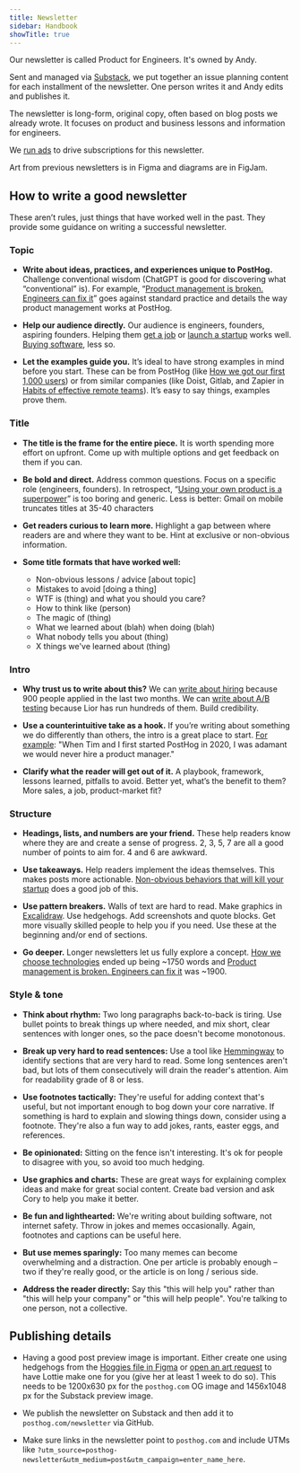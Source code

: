```yaml
---
title: Newsletter
sidebar: Handbook
showTitle: true
---
```


Our newsletter is called Product for Engineers. It's owned by Andy. 

Sent and managed via [Substack](https://newsletter.posthog.com/), we put together an issue planning content for each installment of the newsletter. One person writes it and Andy edits and publishes it.

The newsletter is long-form, original copy, often based on blog posts we already wrote. It focuses on product and business lessons and information for engineers. 

We [run ads](/handbook/growth/marketing/open-source-sponsorship) to drive subscriptions for this newsletter.

Art from previous newsletters is in <PrivateLink url="https://www.figma.com/design/tNuNQ0STmx0ve4f1sAv4Ka/Blog-images?node-id=0-1&p=f&t=qHbYLFRHbl0v8wqW-0">Figma</PrivateLink> and diagrams are in <PrivateLink url="https://www.figma.com/board/b0ttECQMiQ6LlGKpIICUcM/Marketing-Jam?node-id=0-1&p=f&t=Uy3T3a4MXGY266zM-0">FigJam</PrivateLink>.

## How to write a good newsletter

These aren’t rules, just things that have worked well in the past. They provide some guidance on writing a successful newsletter.

### Topic

- **Write about ideas, practices, and experiences unique to PostHog.** Challenge conventional wisdom (ChatGPT is good for discovering what “conventional” is). For example, “[Product management is broken. Engineers can fix it](https://newsletter.posthog.com/p/product-management-is-broken-engineers)” goes against standard practice and details the way product management works at PostHog.

- **Help our audience directly.** Our audience is engineers, founders, aspiring founders. Helping them [get a job](https://newsletter.posthog.com/p/how-to-get-a-job-at-a-startup) or [launch a startup](https://newsletter.posthog.com/p/how-we-got-our-first-1000-users) works well. [Buying software](https://newsletter.posthog.com/p/how-software-salespeople-screw-you), less so.

- **Let the examples guide you.** It’s ideal to have strong examples in mind before you start. These can be from PostHog (like [How we got our first 1,000 users](https://newsletter.posthog.com/p/how-we-got-our-first-1000-users)) or from similar companies (like Doist, Gitlab, and Zapier in [Habits of effective remote teams](https://newsletter.posthog.com/p/habits-of-effective-remote-teams)). It’s easy to say things, examples prove them.

### Title

- **The title is the frame for the entire piece.** It is worth spending more effort on upfront. Come up with multiple options and get feedback on them if you can.

- **Be bold and direct.** Address common questions. Focus on a specific role (engineers, founders). In retrospect, “[Using your own product is a superpower](https://newsletter.posthog.com/p/using-your-own-product-is-a-superpower)” is too boring and generic. Less is better: Gmail on mobile truncates titles at 35-40 characters

- **Get readers curious to learn more.** Highlight a gap between where readers are and where they want to be. Hint at exclusive or non-obvious information.

- **Some title formats that have worked well:**
  - Non-obvious lessons / advice [about topic]
  - Mistakes to avoid [doing a thing]
  - WTF is (thing) and what you should you care?
  - How to think like (person)
  - The magic of (thing)
  - What we learned about (blah) when doing (blah)
  - What nobody tells you about (thing)
  - X things we've learned about (thing)

### Intro

- **Why trust us to write about this?** We can [write about hiring](https://newsletter.posthog.com/p/how-to-get-a-job-at-a-startup) because 900 people applied in the last two months. We can [write about A/B testing](https://newsletter.posthog.com/p/ab-testing-mistakes-i-learned-the) because Lior has run hundreds of them. Build credibility.

- **Use a counterintuitive take as a hook.** If you’re writing about something we do differently than others, the intro is a great place to start. [For example](https://newsletter.posthog.com/p/product-management-is-broken-engineers): "When Tim and I first started PostHog in 2020, I was adamant we would never hire a product manager."

- **Clarify what the reader will get out of it.** A playbook, framework, lessons learned, pitfalls to avoid. Better yet, what’s the benefit to them? More sales, a job, product-market fit?

### Structure

- **Headings, lists, and numbers are your friend.** These help readers know where they are and create a sense of progress. 2, 3, 5, 7 are all a good number of points to aim for. 4 and 6 are awkward.

- **Use takeaways.** Help readers implement the ideas themselves. This makes posts more actionable. [Non-obvious behaviors that will kill your startup](https://newsletter.posthog.com/p/non-obvious-behaviors-that-will-kill) does a good job of this.

- **Use pattern breakers.** Walls of text are hard to read. Make graphics in [Excalidraw](https://excalidraw.com/). Use hedgehogs. Add screenshots and quote blocks. Get more visually skilled people to help you if you need. Use these at the beginning and/or end of sections.

- **Go deeper.** Longer newsletters let us fully explore a concept. [How we choose technologies](https://newsletter.posthog.com/p/how-we-choose-technologies) ended up being ~1750 words and [Product management is broken. Engineers can fix it](https://newsletter.posthog.com/p/product-management-is-broken-engineers) was ~1900.

### Style & tone

- **Think about rhythm:** Two long paragraphs back-to-back is tiring. Use bullet points to break things up where needed, and mix short, clear sentences with longer ones, so the pace doesn't become monotonous. 

- **Break up very hard to read sentences:** Use a tool like [Hemmingway](https://hemingwayapp.com/) to identify sections that are very hard to read. Some long sentences aren't bad, but lots of them consecutively will drain the reader's attention. Aim for readability grade of 8 or less.

- **Use footnotes tactically:** They're useful for adding context that's useful, but not important enough to bog down your core narrative. If something is hard to explain and slowing things down, consider using a footnote. They're also a fun way to add jokes, rants, easter eggs, and references.

- **Be opinionated:** Sitting on the fence isn't interesting. It's ok for people to disagree with you, so avoid too much hedging.

- **Use graphics and charts:** These are great ways for explaining complex ideas and make for great social content. Create bad version and ask Cory to help you make it better.

- **Be fun and lighthearted:** We're writing about building software, not internet safety. Throw in jokes and memes occasionally. Again, footnotes and captions can be useful here.

- **But use memes sparingly:** Too many memes can become overwhelming and a distraction. One per article is probably enough – two if they're really good, or the article is on long / serious side.

- **Address the reader directly:** Say this "this will help you" rather than "this will help your company" or "this will help people". You're talking to one person, not a collective.

## Publishing details

- Having a good post preview image is important. Either create one using hedgehogs from the [Hoggies file in Figma](https://www.figma.com/design/I0VKEEjbkKUDSVzFus2Lpu/Hoggies?node-id=1-196&t=UZQMXMddH0DMLxqX-0) or [open an art request](/handbook/brand/art-requests) to have Lottie make one for you (give her at least 1 week to do so). This needs to be 1200x630 px for the `posthog.com` OG image and 1456x1048 px for the Substack preview image.

- We publish the newsletter on Substack and then add it to `posthog.com/newsletter` via GitHub. 

- Make sure links in the newsletter point to `posthog.com` and include UTMs like `?utm_source=posthog-newsletter&utm_medium=post&utm_campaign=enter_name_here`.
